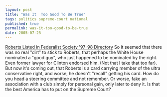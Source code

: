 ```yaml
---
layout: post
title: "Was It  Too Good To Be True"
tags: politics supreme-court national
published: true
permalink: was-it-too-good-to-be-true
date: 2005-07-25
---
```


<a href="http://www.washingtonpost.com/wp-dyn/content/article/2005/07/24/AR2005072401201.html">Roberts Listed in Federalist Society '97-98 Directory</a>
So it seemed that there was no real "dirt" to stick to Roberts, that perhaps the White House nominated a "good guy", who just happened to be nominated by the right.  Even former lawyer for Clinton endorsed him.  (Not that I take that too far).  But now it's coming out, that Roberts is a card carrying member of the ultra conservative right, and worse, he doesn't "recall" getting his card.  How do you head a steering committee and not remember.  Or worse,  fake an association with a club simply for personal gain, only later to deny it.  Is that the best America has to put on the Supreme Court?
